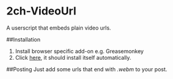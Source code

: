 # 2ch-VideoUrl
A userscript that embeds plain video urls.

##Installation
1. Install browser specific add-on e.g. Greasemonkey
2. Click [here](https://github.com/tagener-noisu/2ch-VideoTag/raw/master/2ch-VideoTag.user.js), it should install itself automatically.

##Posting
Just add some urls that end with _.webm_ to your post.
